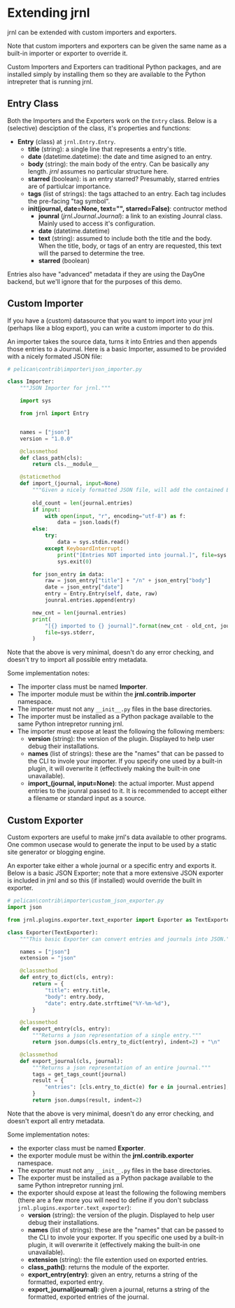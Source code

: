 <!-- Copyright (C) 2012-2021 jrnl contributors
     License: https://www.gnu.org/licenses/gpl-3.0.html -->

# Extending jrnl

jrnl can be extended with custom importers and exporters.

Note that custom importers and exporters can be given the same name as a
built-in importer or exporter to override it.

Custom Importers and Exporters can traditional Python packages, and are
installed simply by installing them so they are available to the Python
intrepreter that is running jrnl.

## Entry Class

Both the Importers and the Exporters work on the `Entry` class. Below is a
(selective) desciption of the class, it's properties and functions:

- **Entry** (class) at `jrnl.Entry.Entry`.
  - **title** (string): a single line that represents a entry's title.
  - **date** (datetime.datetime): the date and time asigned to an entry.
  - **body** (string): the main body of the entry. Can be basically any
    length. *jrnl* assumes no particular structure here.
  - **starred** (boolean): is an entry starred? Presumably, starred entries
    are of partiulcar importance.
  - **tags** (list of strings): the tags attached to an entry. Each tag
    includes the pre-facing "tag symbol".
  - **__init__(journal, date=None, text="", starred=False)**: contructor
    method
    - **jounral** (*jrnl.Journal.Journal*): a link to an existing Jounral
      class. Mainly used to access it's configuration.
    - **date** (datetime.datetime)
    - **text** (string): assumed to include both the title and the body. When
      the title, body, or tags of an entry are requested, this text will the
      parsed to determine the tree.
    - **starred** (boolean)

Entries also have "advanced" metadata if they are using the DayOne backend, but
we'll ignore that for the purposes of this demo.

## Custom Importer

If you have a (custom) datasource that you want to import into your jrnl
(perhaps like a blog export), you can write a custom importer to do this.

An importer takes the source data, turns it into Entries and then appends those
entries to a Journal. Here is a basic Importer, assumed to be provided with a
nicely formated JSON file:

~~~ python
# pelican\contrib\importer\json_importer.py

class Importer:
    """JSON Importer for jrnl."""

    import sys

    from jrnl import Entry


    names = ["json"]
    version = "1.0.0"

    @classmethod
    def class_path(cls):
        return cls.__module__

    @staticmethod
    def import_(journal, input=None)
        """Given a nicely formatted JSON file, will add the contained Entries to the journal."""
        
        old_count = len(journal.entries)
        if input:
            with open(input, "r", encoding="utf-8") as f:
                data = json.loads(f)
        else:
            try:
                data = sys.stdin.read()
            except KeyboardInterrupt:
                print("[Entries NOT imported into journal.]", file=sys.stderr)
                sys.exit(0)

        for json_entry in data:
            raw = json_entry["title"] + "/n" + json_entry["body"]
            date = json_entry["date"]
            entry = Entry.Entry(self, date, raw)
            jounral.entries.append(entry)

        new_cnt = len(journal.entries)
        print(
            "[{} imported to {} journal]".format(new_cnt - old_cnt, journal.name),
            file=sys.stderr,
        )
~~~

Note that the above is very minimal, doesn't do any error checking, and doesn't
try to import all possible entry metadata.

Some implementation notes:

- The importer class must be named **Importer**.
- The importer module must be within the **jrnl.contrib.importer** namespace.
- The importer must not any `__init__.py` files in the base directories.
- The importer must be installed as a Python package available to the same
  Python intrepretor running jrnl.
- The importer must expose at least the following the following members:
  - **version** (string): the version of the plugin. Displayed to help user
    debug their installations.
  - **names** (list of strings): these are the "names" that can be passed to
    the CLI to invole your importer. If you specify one used by a built-in
    plugin, it will overwrite it (effectively making the built-in one
    unavailable).
  - **import_(journal, input=None)**: the actual importer. Must append entries
    to the jounral passed to it. It is recommended to accept either a filename
    or standard input as a source.

## Custom Exporter

Custom exporters are useful to make jrnl's data available to other programs.
One common usecase would to generate the input to be used by a static site
generator or blogging engine.

An exporter take either a whole journal or a specific entry and exports it.
Below is a basic JSON Exporter; note that a more extensive JSON exporter is
included in jrnl and so this (if installed) would override the built in
exporter.

~~~ python
# pelican\contrib\importer\custom_json_exporter.py
import json

from jrnl.plugins.exporter.text_exporter import Exporter as TextExporter

class Exporter(TextExporter):
    """This basic Exporter can convert entries and journals into JSON."""

    names = ["json"]
    extension = "json"

    @classmethod
    def entry_to_dict(cls, entry):
        return = {
            "title": entry.title,
            "body": entry.body,
            "date": entry.date.strftime("%Y-%m-%d"),
        }

    @classmethod
    def export_entry(cls, entry):
        """Returns a json representation of a single entry."""
        return json.dumps(cls.entry_to_dict(entry), indent=2) + "\n"

    @classmethod
    def export_journal(cls, journal):
        """Returns a json representation of an entire journal."""
        tags = get_tags_count(journal)
        result = {
            "entries": [cls.entry_to_dict(e) for e in journal.entries],
        }
        return json.dumps(result, indent=2)
~~~

Note that the above is very minimal, doesn't do any error checking, and doesn't
export all entry metadata.

Some implementation notes:

- the exporter class must be named **Exporter**.
- the exporter module must be within the **jrnl.contrib.exporter** namespace.
- The exporter must not any `__init__.py` files in the base directories.
- The exporter must be installed as a Python package available to the same
  Python intrepretor running jrnl.
- the exporter should expose at least the following the following members
  (there are a few more you will need to define if you don't subclass
  `jrnl.plugins.exporter.text_exporter`):
  - **version** (string): the version of the plugin. Displayed to help user
    debug their installations.
  - **names** (list of strings): these are the "names" that can be passed to
    the CLI to invole your exporter. If you specific one used by a built-in
    plugin, it will overwrite it (effectively making the built-in one
    unavailable).
  - **extension** (string): the file extention used on exported entries.
  - **class_path()**: returns the module of the exporter.
  - **export_entry(entry)**: given an entry, returns a string of the formatted,
    exported entry.
  - **export_journal(journal)**: given a journal, returns a string of the
    formatted, exported entries of the journal.
